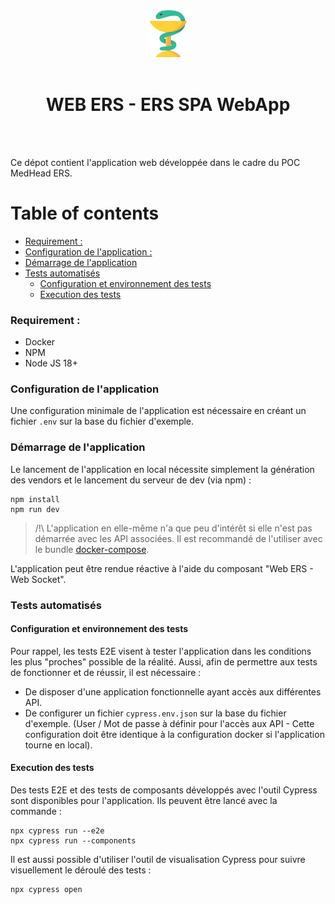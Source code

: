 <div align="center">
<img  width="75" src="project-icon.png" />
<br>
<br>
<h1>WEB ERS - ERS SPA WebApp</h1>
</div>

<br>
<br>

Ce dépot contient l'application web développée dans le cadre du POC MedHead ERS.

# Table of contents
- [Requirement :](#requirement-)
- [Configuration de l'application :](#configuration-de-lapplication)
- [Démarrage de l'application](#dmarrage-de-lapplication)
- [Tests automatisés](#tests-automatiss)
  - [Configuration et environnement des tests](#configuration-et-environnement-des-tests)
  - [Execution des tests](#execution-des-tests)

### Requirement :

- Docker
- NPM
- Node JS 18+

### Configuration de l'application

Une configuration minimale de l'application est nécessaire en créant un fichier `.env` sur la base du fichier d'exemple.

### Démarrage de l'application

Le lancement de l'application en local nécessite simplement la génération des vendors et le lancement du serveur de dev (via npm) :

```shell
npm install
npm run dev
```

> /!\ L'application en elle-même n'a que peu d'intérêt si elle n'est pas démarrée avec les API associées.
> Il est recommandé de l'utiliser avec le bundle [docker-compose](https://github.com/medhead-ers/medheaders-app). 

L'application peut être rendue réactive à l'aide du composant "Web ERS - Web Socket".

### Tests automatisés

#### Configuration et environnement des tests 

Pour rappel, les tests E2E visent à tester l'application dans les conditions les plus "proches" possible de la réalité. Aussi, afin de permettre aux tests de fonctionner et de réussir, il est nécessaire :
  - De disposer d'une application fonctionnelle ayant accès aux différentes API. 
  - De configurer un fichier `cypress.env.json` sur la base du fichier d'exemple. (User / Mot de passe à définir pour l'accès aux API - Cette configuration doit être identique à la configuration docker si l'application tourne en local). 


#### Execution des tests

Des tests E2E et des tests de composants développés avec l'outil Cypress sont disponibles pour l'application. Ils peuvent être lancé avec la commande :   

```shell
npx cypress run --e2e
npx cypress run --components
```

Il est aussi possible d'utiliser l'outil de visualisation Cypress pour suivre visuellement le déroulé des tests :
```shell
npx cypress open
```
